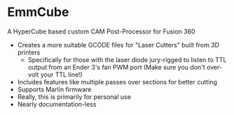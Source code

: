 # EmmCube

A HyperCube based custom CAM Post-Processor for Fusion 360
- Creates a more suitable GCODE files for "Laser Cutters" built from 3D printers
  - Specifically for those with the laser diode jury-rigged to listen to TTL output from an Ender 3's fan PWM port (Make sure you don't over-volt your TTL line!)
- Includes features like multiple passes over sections for better cutting
- Supports Marlin firmware
- Really, this is primarily for personal use 
- Nearly documentation-less
